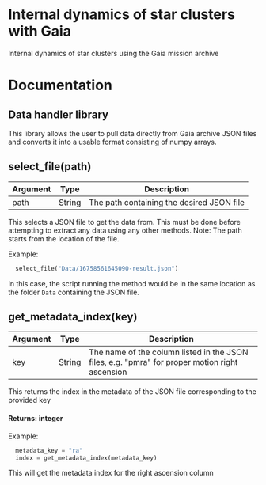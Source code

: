 
# Internal dynamics of star clusters with Gaia

Internal dynamics of star clusters using the Gaia mission archive

# Documentation

## Data handler library

This library allows the user to pull data directly from Gaia archive JSON files and converts it into a usable format consisting of numpy arrays.

## select_file(path)

| Argument    | Type        | Description |
| ----------- | ----------- |-------------|
| path      | String       | The path containing the desired JSON file |

This selects a JSON file to get the data from. This must be done before attempting to extract any data using any other methods.
Note: The path starts from the location of the file.

Example:
```py
  select_file("Data/1675856164509O-result.json")
```
In this case, the script running the method would be in the same location as the folder ```Data``` containing the JSON file.

## get_metadata_index(key)

| Argument    | Type        | Description |
| ----------- | ----------- |-------------|
| key      | String       | The name of the column listed in the JSON files, e.g. "pmra" for proper motion right ascension |

This returns the index in the metadata of the JSON file corresponding to the provided key

#### Returns: integer

Example:
```py
  metadata_key = "ra"
  index = get_metadata_index(metadata_key)
```

This will get the metadata index for the right ascension column
